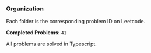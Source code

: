 ### Organization

Each folder is the corresponding problem ID on Leetcode.

**Completed Problems:** `41`

All problems are solved in Typescript.
